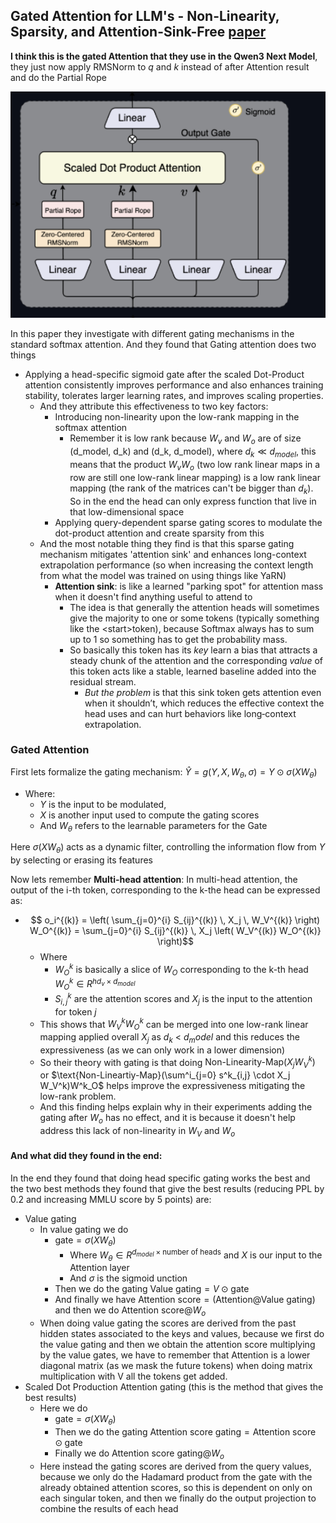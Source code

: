 ## Gated Attention for LLM's - Non-Linearity, Sparsity, and Attention-Sink-Free [paper](https://arxiv.org/abs/2505.06708)
**I think this is the gated Attention that they use in the Qwen3 Next Model**, they just now apply RMSNorm to $q$ and $k$ instead of after Attention result and do the Partial Rope

<img src="../images/Qwen3Next_gated_attention.png" width="600px"></img>

In this paper they investigate with different gating mechanisms in the standard softmax attention. And they found that Gating attention does two things
  - Applying a head-specific sigmoid gate after the scaled Dot-Product attention consistently improves performance and also enhances training stability, tolerates larger learning rates, and improves scaling properties.
	- And they attribute this effectiveness to two key factors:
		- Introducing non-linearity upon the low-rank mapping in the softmax attention
			- Remember it is low rank because $W_v$ and $W_o$ are of size (d_model, d_k) and (d_k, d_model), where $d_k \ll d_{model}$, this means that the product $W_vW_o$ (two low rank linear maps in a row are still one low-rank linear mapping) is a low rank linear mapping (the rank of the matrices can't be bigger than $d_k$). So in the end the head can only express function that live in that low-dimensional space
		- Applying query-dependent sparse gating scores to modulate the dot-product attention and create sparsity from this
	- And the most notable thing they find is that this sparse gating mechanism mitigates 'attention sink' and enhances long-context extrapolation performance (so when increasing the context length from what the model was trained on using things like YaRN)
		- **Attention sink**: is like a learned "parking spot" for attention mass when it doesn't find anything useful to attend to
			- The idea is that generally the attention heads will sometimes give the majority to one or some tokens (typically something like the \<start\>token), because Softmax always has to sum up to 1 so something has to get the probability mass.
			- So basically this token has its *key* learn a bias that attracts a steady chunk of the attention and the corresponding *value* of this token acts like a stable, learned baseline added into the residual stream.
				- *But the problem* is that this sink token gets attention even when it shouldn’t, which reduces the effective context the head uses and can hurt behaviors like long‑context extrapolation.

### Gated Attention

First lets formalize the gating mechanism:
 $\hat{Y} = g(Y, X, W_\theta, \sigma) = Y \odot \sigma(XW_\theta)$
- Where:
	- $Y$ is the input to be modulated,
	- $X$ is another input used to compute the gating scores
	- And $W_\theta$ refers to the learnable parameters for the Gate

Here $\sigma(XW_\theta)$ acts as a dynamic filter, controlling the information flow from $Y$ by selecting or erasing its features

Now lets remember **Multi-head attention**:
In multi-head attention, the output of the i-th token, corresponding to the k-the head can be expressed as:
- $$ o_i^{(k)} = \left( \sum_{j=0}^{i} S_{ij}^{(k)} \, X_j \, W_V^{(k)} \right) W_O^{(k)} = \sum_{j=0}^{i} S_{ij}^{(k)} \, X_j \left( W_V^{(k)} W_O^{(k)} \right)$$
  - Where 
  	- $W_O^k$ is basically a slice of $W_O$ corresponding to the k-th head $W_O^k \in R^{hd_v \times d_{model}}$
  	- $S^k_{i,j}$ are the attention scores and $X_j$ is the input to the attention for token $j$ 
  - This shows that $W^k_V W^k_O$ can be merged into one low-rank linear mapping applied overall $X_j$ as $d_k$ < $d_model$ and this reduces the expressiveness (as we can only work in a lower dimension)
  - So their theory with gating is that doing $\text{Non-Linearity-Map}(X_jW_V^k)$ or $\text{Non-Lineartiy-Map}(\sum^i_{j=0} s^k_{i,j} \cdot X_j W_V^k)W^k_O$ helps improve the expressiveness mitigating the low-rank problem.
  - And this finding helps explain why in their experiments adding the gating after $W_o$ has no effect, and it is because it doesn't help address this lack of non-linearity in $W_V$ and $W_o$ 


#### And what did they found in the end:
In the end they found that doing head specific gating works the best and the two best methods they found that give the best results (reducing PPL by 0.2 and increasing MMLU score by 5 points) are:
- Value gating
  - In value gating we do 
    - $\text{gate} = \sigma(XW_\theta)$
      - Where $W_\theta \in R^{d_{model} \times \text{number of heads}}$ and $X$ is our input to the Attention layer
      - And $\sigma$ is the sigmoid unction
    - Then we do the gating $\text{Value gating} = V \odot \text{gate}$
    - And finally we have $\text{Attention score} = (\text{Attention} @ \text{Value gating})$ and then we do $\text{Attention score} @ W_o$
  - When doing value gating the scores are derived from the past hidden states associated to the keys and values, because we first do the value gating and then we obtain the attention score multiplying by the value gates, we have to remember that Attention is a lower diagonal matrix (as we mask the future tokens) when doing matrix multiplication with V all the tokens get added. 
- Scaled Dot Production Attention gating (this is the method that gives the best results)
	- Here we do
    	- $\text{gate} = \sigma(XW_\theta)$
      	-  Then we do the gating $\text{Attention score gating} = \text{Attention score} \odot \text{gate}$
      	-  Finally we do $\text{Attention score gating} @ W_o$
   	-  Here instead the gating scores are derived from the query values, because we only do the Hadamard product from the gate with the already obtained attention scores, so this is dependent on only on each singular token, and then we finally do the output projection to combine the results of each head
